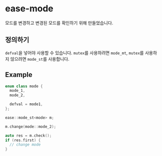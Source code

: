 # ease-mode

모드를 변경하고 변경된 모드를 확인하기 위해 만들었습니다.

## 정의하기

`defval`을 넣어야 사용할 수 있습니다.
`mutex`를 사용하려면 `mode_mt`, `mutex`를 사용하지 않으려면 `mode_st`를 사용합니다.

## Example

```C++
enum class mode {
  mode_1,
  mode_2,

  defval = mode1,
};

ease::mode_st<mode> m;

m.change(mode::mode_2);

auto res = m.check();
if (res.first) {
  // change mode  
}
```
